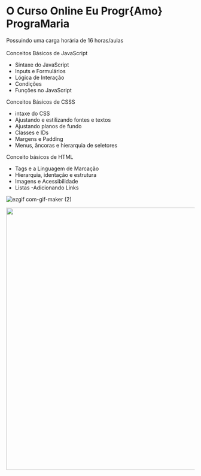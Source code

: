 # O Curso Online Eu Progr{Amo} PrograMaria 
Possuindo uma carga horária de 16 horas/aulas 
</br></br>
Conceitos Básicos de JavaScript
- Sintaxe do JavaScript
- Inputs e Formulários
- Lógica de Interação
- Condições
- Funções no JavaScript

Conceitos Básicos de CSSS
- intaxe do CSS
- Ajustando e estilizando fontes e textos
- Ajustando planos de fundo
- Classes e IDs
- Margens e Padding
- Menus, âncoras e hierarquia de seletores

Conceito básicos de HTML
- Tags e a Linguagem de Marcação
- Hierarquia, identação e estrutura
- Imagens e Acessibilidade
- Listas
-Adicionando Links

![ezgif com-gif-maker (2)](https://user-images.githubusercontent.com/80546584/153521576-988b7d52-1f66-49be-a88e-64aa86e975ac.gif)

<div align="center">
<img src="https://user-images.githubusercontent.com/80546584/147698927-6b493bef-a8f9-4d07-b1a9-d8714a8cf45d.png" width="700px" />
</div>
